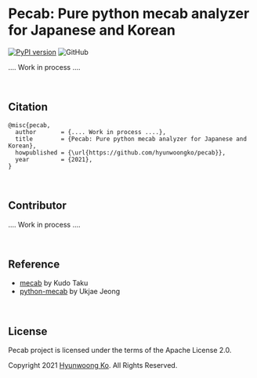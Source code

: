 # Pecab: Pure python mecab analyzer for Japanese and Korean
[![PyPI version](https://badge.fury.io/py/pecab.svg)](https://badge.fury.io/py/pecab)
![GitHub](https://img.shields.io/github/license/hyunwoongko/pecab)

.... Work in process ....

<br>

## Citation
```
@misc{pecab,
  author       = {.... Work in process ....},
  title        = {Pecab: Pure python mecab analyzer for Japanese and Korean},
  howpublished = {\url{https://github.com/hyunwoongko/pecab}},
  year         = {2021},
}
```

<br>

## Contributor
.... Work in process ....


<br>

## Reference
- [mecab](https://github.com/taku910/mecab) by Kudo Taku
- [python-mecab](https://github.com/jeongukjae/python-mecab) by Ukjae Jeong

<br>

## License
Pecab project is licensed under the terms of the Apache License 2.0.

Copyright 2021 [Hyunwoong Ko](https://github.com/hyunwoongko). All Rights Reserved.

